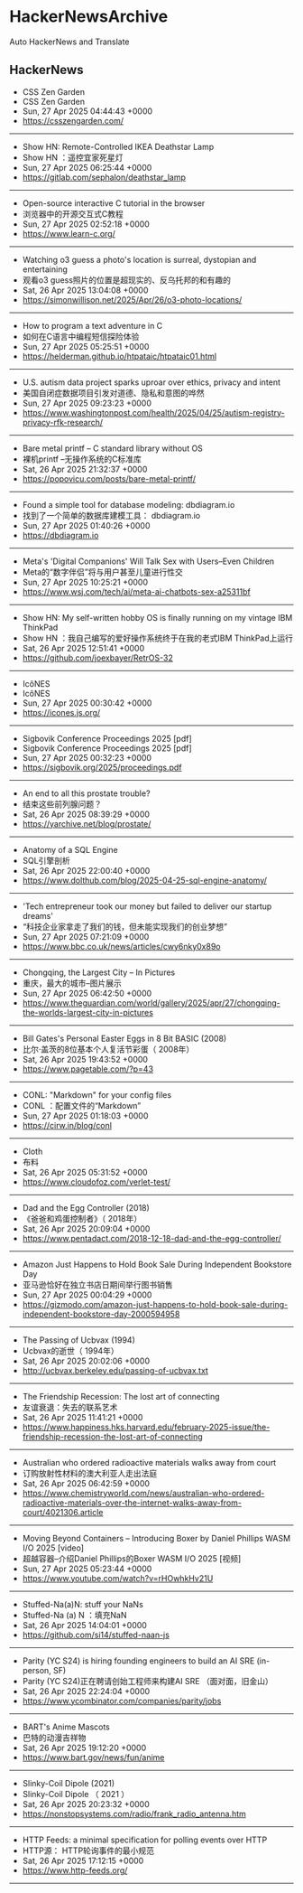 # HackerNewsArchive
Auto HackerNews and Translate

## HackerNews
* CSS Zen Garden
* CSS Zen Garden
* Sun, 27 Apr 2025 04:44:43 +0000
* https://csszengarden.com/
----
* Show HN: Remote-Controlled IKEA Deathstar Lamp
* Show HN ：遥控宜家死星灯
* Sun, 27 Apr 2025 06:25:44 +0000
* https://gitlab.com/sephalon/deathstar_lamp
----
* Open-source interactive C tutorial in the browser
* 浏览器中的开源交互式C教程
* Sun, 27 Apr 2025 02:52:18 +0000
* https://www.learn-c.org/
----
* Watching o3 guess a photo's location is surreal, dystopian and entertaining
* 观看o3 guess照片的位置是超现实的、反乌托邦的和有趣的
* Sat, 26 Apr 2025 13:04:08 +0000
* https://simonwillison.net/2025/Apr/26/o3-photo-locations/
----
* How to program a text adventure in C
* 如何在C语言中编程短信探险体验
* Sun, 27 Apr 2025 05:25:51 +0000
* https://helderman.github.io/htpataic/htpataic01.html
----
* U.S. autism data project sparks uproar over ethics, privacy and intent
* 美国自闭症数据项目引发对道德、隐私和意图的哗然
* Sun, 27 Apr 2025 09:23:23 +0000
* https://www.washingtonpost.com/health/2025/04/25/autism-registry-privacy-rfk-research/
----
* Bare metal printf – C standard library without OS
* 裸机printf –无操作系统的C标准库
* Sat, 26 Apr 2025 21:32:37 +0000
* https://popovicu.com/posts/bare-metal-printf/
----
* Found a simple tool for database modeling: dbdiagram.io
* 找到了一个简单的数据库建模工具： dbdiagram.io
* Sun, 27 Apr 2025 01:40:26 +0000
* https://dbdiagram.io
----
* Meta's 'Digital Companions' Will Talk Sex with Users–Even Children
* Meta的“数字伴侣”将与用户甚至儿童进行性交
* Sun, 27 Apr 2025 10:25:21 +0000
* https://www.wsj.com/tech/ai/meta-ai-chatbots-sex-a25311bf
----
* Show HN: My self-written hobby OS is finally running on my vintage IBM ThinkPad
* Show HN ：我自己编写的爱好操作系统终于在我的老式IBM ThinkPad上运行
* Sat, 26 Apr 2025 12:51:41 +0000
* https://github.com/joexbayer/RetrOS-32
----
* IcôNES
* IcôNES
* Sun, 27 Apr 2025 00:30:42 +0000
* https://icones.js.org/
----
* Sigbovik Conference Proceedings 2025 [pdf]
* Sigbovik Conference Proceedings 2025 [pdf]
* Sun, 27 Apr 2025 00:32:23 +0000
* https://sigbovik.org/2025/proceedings.pdf
----
* An end to all this prostate trouble?
* 结束这些前列腺问题？
* Sat, 26 Apr 2025 08:39:29 +0000
* https://yarchive.net/blog/prostate/
----
* Anatomy of a SQL Engine
* SQL引擎剖析
* Sat, 26 Apr 2025 22:00:40 +0000
* https://www.dolthub.com/blog/2025-04-25-sql-engine-anatomy/
----
* 'Tech entrepreneur took our money but failed to deliver our startup dreams'
* “科技企业家拿走了我们的钱，但未能实现我们的创业梦想”
* Sun, 27 Apr 2025 07:21:09 +0000
* https://www.bbc.co.uk/news/articles/cwy6nky0x89o
----
* Chongqing, the Largest City – In Pictures
* 重庆，最大的城市–图片展示
* Sun, 27 Apr 2025 06:42:50 +0000
* https://www.theguardian.com/world/gallery/2025/apr/27/chongqing-the-worlds-largest-city-in-pictures
----
* Bill Gates's Personal Easter Eggs in 8 Bit BASIC (2008)
* 比尔·盖茨的8位基本个人复活节彩蛋（ 2008年）
* Sat, 26 Apr 2025 19:43:52 +0000
* https://www.pagetable.com/?p=43
----
* CONL: "Markdown" for your config files
* CONL ：配置文件的“Markdown”
* Sun, 27 Apr 2025 01:18:03 +0000
* https://cirw.in/blog/conl
----
* Cloth
* 布料
* Sat, 26 Apr 2025 05:31:52 +0000
* https://www.cloudofoz.com/verlet-test/
----
* Dad and the Egg Controller (2018)
* 《爸爸和鸡蛋控制者》（ 2018年）
* Sat, 26 Apr 2025 20:09:04 +0000
* https://www.pentadact.com/2018-12-18-dad-and-the-egg-controller/
----
* Amazon Just Happens to Hold Book Sale During Independent Bookstore Day
* 亚马逊恰好在独立书店日期间举行图书销售
* Sun, 27 Apr 2025 00:04:29 +0000
* https://gizmodo.com/amazon-just-happens-to-hold-book-sale-during-independent-bookstore-day-2000594958
----
* The Passing of Ucbvax (1994)
* Ucbvax的逝世（ 1994年）
* Sat, 26 Apr 2025 20:02:06 +0000
* http://ucbvax.berkeley.edu/passing-of-ucbvax.txt
----
* The Friendship Recession: The lost art of connecting
* 友谊衰退：失去的联系艺术
* Sat, 26 Apr 2025 11:41:21 +0000
* https://www.happiness.hks.harvard.edu/february-2025-issue/the-friendship-recession-the-lost-art-of-connecting
----
* Australian who ordered radioactive materials walks away from court
* 订购放射性材料的澳大利亚人走出法庭
* Sat, 26 Apr 2025 06:42:59 +0000
* https://www.chemistryworld.com/news/australian-who-ordered-radioactive-materials-over-the-internet-walks-away-from-court/4021306.article
----
* Moving Beyond Containers – Introducing Boxer by Daniel Phillips WASM I/O 2025 [video]
* 超越容器–介绍Daniel Phillips的Boxer WASM I/O 2025 [视频]
* Sun, 27 Apr 2025 05:23:44 +0000
* https://www.youtube.com/watch?v=rHOwhkHv21U
----
* Stuffed-Na(a)N: stuff your NaNs
* Stuffed-Na (a) N ：填充NaN
* Sat, 26 Apr 2025 14:04:01 +0000
* https://github.com/si14/stuffed-naan-js
----
* Parity (YC S24) is hiring founding engineers to build an AI SRE (in-person, SF)
* Parity (YC S24)正在聘请创始工程师来构建AI SRE （面对面，旧金山）
* Sat, 26 Apr 2025 22:24:04 +0000
* https://www.ycombinator.com/companies/parity/jobs
----
* BART's Anime Mascots
* 巴特的动漫吉祥物
* Sat, 26 Apr 2025 19:12:20 +0000
* https://www.bart.gov/news/fun/anime
----
* Slinky-Coil Dipole (2021)
* Slinky-Coil Dipole （ 2021 ）
* Sat, 26 Apr 2025 20:23:32 +0000
* https://nonstopsystems.com/radio/frank_radio_antenna.htm
----
* HTTP Feeds: a minimal specification for polling events over HTTP
* HTTP源： HTTP轮询事件的最小规范
* Sat, 26 Apr 2025 17:12:15 +0000
* https://www.http-feeds.org/
----

